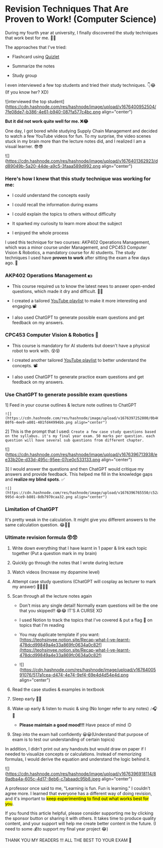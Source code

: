 # Revision Techniques That Are Proven to Work! (Computer Science)

During my fourth year at university, I finally discovered the study techniques that work best for me. 🥳🥳

The approaches that I've tried:

* Flashcard using [Quizlet](https://quizlet.com/latest)
    
* Summarize the notes
    
* Study group
    

I even interviewed a few top students and tried their study techniques. 👇😂  
(If you know her? XD)

![interviewed the top student](https://cdn.hashnode.com/res/hashnode/image/upload/v1676400952504/7fe08de7-b386-4e61-b940-087fa577c4bc.png align="center")

**But it did not work quite well for me. ❌😂**

One day, I got bored while studying Supply Chain Management and decided to watch a few YouTube videos for fun. To my surprise, the video scenes stuck in my brain more than the lecture notes did, and I realized I am a visual learner. 😎😎

![](https://cdn.hashnode.com/res/hashnode/image/upload/v1676401362923/dd89049b-5a20-44de-a9c5-3faaa589d992.png align="center")

### Here's how I knew that this study technique was working for me:

* I could understand the concepts easily
    
* I could recall the information during exams
    
* I could explain the topics to others without difficulty
    
* It sparked my curiosity to learn more about the subject
    
* I enjoyed the whole process
    

I used this technique for two courses: AKP402 Operations Management, which was a minor course under Management, and CPC453 Computer Vision & Robotics, a mandatory course for AI students. The study techniques I used have **proven to work** after sitting the exam a few days ago. 🥳

### AKP402 Operations Management 💴

* This course required us to know the latest news to answer open-ended questions, which made it dry and difficult. 👻👻
    
* I created a tailored [YouTube playlist](https://youtube.com/playlist?list=PLubc-EUh5LYLsHV5VAbNZNkm62iUl__w7) to make it more interesting and engaging.📽️
    
* I also used ChatGPT to generate possible exam questions and get feedback on my answers.
    

### CPC453 Computer Vision & Robotics 🤖

* This course is mandatory for AI students but doesn't have a physical robot to work with. 😵😵
    
* I created another tailored [YouTube playlist](https://youtube.com/playlist?list=PLubc-EUh5LYL7dLNJFpaKInyP_CBs4Gjc) to better understand the concepts. 📽️
    
* I also used ChatGPT to generate practice exam questions and get feedback on my answers.
    

### Use ChatGPT to generate possible exam questions

1] Feed in your course outlines & lecture note outlines to ChatGPT
    
    ![](https://cdn.hashnode.com/res/hashnode/image/upload/v1676397252800/0b46f3dd-80f6-4ee9-a801-401fd44994bb.png align="center")
    
2] This is the prompt that I used: `Create a few case study questions based on the syllabus. it's my final year exam. 50 marks per question. each question will have several sub questions from different chapter.`
    

![](https://cdn.hashnode.com/res/hashnode/image/upload/v1676396713938/ee33b20e-d33d-495c-95ee-07ce0c533133.png align="center")

3] I would answer the questions and then ChatGPT would critique my answers and provide feedback. This helped me fill in the knowledge gaps and **realize my blind spots**. ✅
    
    ![](https://cdn.hashnode.com/res/hashnode/image/upload/v1676396765550/c52affa4-995d-4ce9-b801-8db7970caa32.png align="center")
    

### Limitation of ChatGPT

It's pretty weak in the calculation. It might give you different answers to the same calculation question. 😂🧮🧮

### Ultimate revision formula 😲😲

1. Write down everything that I have learnt in 1 paper & link each topic together (Put a question mark in my brain)
    
2. Quickly go through the notes that I wrote during lecture
    
3. Watch videos (Increase my dopamine level)
    
4. Attempt case study questions (ChatGPT will cosplay as lecturer to mark my answer) 👩‍🏫👩‍🏫
    
5. Scan through all the lecture notes again
    
    * Don't miss any single detail! Normally exam questions will be the one that you skipped!! 😂😂 IT'S A CURSE XD
        
    * I used Notion to track the topics that I've covered & put a flag 🚩 on topics that I'm reading
        
    * You may duplicate template if you want: [https://teohsinyee.notion.site/Recap-what-I-ve-learnt-478dcd99849a4e33a869fc0634a0c82f](https://teohsinyee.notion.site/Recap-what-I-ve-learnt-478dcd99849a4e33a869fc0634a0c82f)
        
    * ![](https://cdn.hashnode.com/res/hashnode/image/upload/v1676400591076/517a1cea-d474-4e74-9ef4-69e4d4d54e4d.png align="center")
        
6. Read the case studies & examples in textbook
    
7. Sleep early 🛌😴
    
8. Wake up early & listen to music & sing (No longer refer to any notes) 🎶🎧🎸
    
    * **Please maintain a good mood!!!** Have peace of mind :D
        
9. Step into the exam hall confidently 😀😀(Understand that purpose of exam is to test our understanding of certain topics)
    

In addition, I didn't print out any handouts but would draw on paper if I needed to visualize concepts or calculations. Instead of memorizing formulas, I would derive the equation and understand the logic behind it.

![](https://cdn.hashnode.com/res/hashnode/image/upload/v1676396918114/89adba4a-605c-4d17-8eb6-c7abaadc95b8.jpeg align="center")

A professor once said to me, "Learning is fun. Fun is learning." I couldn't agree more. I learned that everyone has a different way of doing revision, and it's important to <mark>keep experimenting to find out what works best for you</mark>.

If you found this article helpful, please consider supporting me by clicking the sponsor button or sharing it with others. It takes time to produce quality content, and your support will help me create better content in the future. (I need to some 💰to support my final year project 😂)

THANK YOU MY READERS !!! ALL THE BEST TO YOUR EXAM 🥰